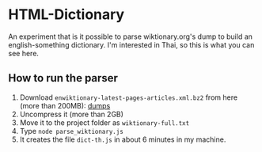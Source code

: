 HTML-Dictionary
===============

An experiment that is it possible to parse wiktionary.org's dump
to build an english-something dictionary. I'm interested in Thai,
so this is what you can see here.

How to run the parser
---------------------

1.  Download `enwiktionary-latest-pages-articles.xml.bz2` from here (more than 200MB): [dumps](http://dumps.wikimedia.org/enwiktionary/latest/)
2.  Uncompress it (more than 2GB)
3.  Move it to the project folder as `wiktionary-full.txt`
4.  Type `node parse_wiktionary.js`
5.  It creates the file `dict-th.js` in about 6 minutes in my machine.

